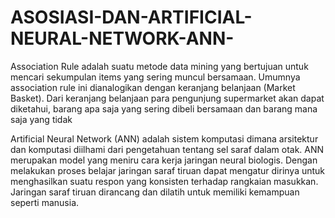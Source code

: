 # ASOSIASI-DAN-ARTIFICIAL-NEURAL-NETWORK-ANN-
Association Rule adalah suatu metode data mining yang bertujuan untuk mencari  sekumpulan items yang sering muncul bersamaan. Umumnya association rule ini dianalogikan  dengan keranjang belanjaan (Market Basket). Dari keranjang belanjaan para pengunjung  supermarket akan dapat diketahui, barang apa saja yang sering dibeli bersamaan dan barang  mana saja yang tidak


Artificial Neural Network (ANN) adalah sistem komputasi dimana arsitektur dan 
komputasi diilhami dari pengetahuan tentang sel saraf dalam otak. ANN merupakan model 
yang meniru cara kerja jaringan neural biologis. Dengan melakukan proses belajar jaringan 
saraf tiruan dapat mengatur dirinya untuk menghasilkan suatu respon yang konsisten terhadap 
rangkaian masukkan. Jaringan saraf tiruan dirancang dan dilatih untuk memiliki kemampuan 
seperti manusia.

